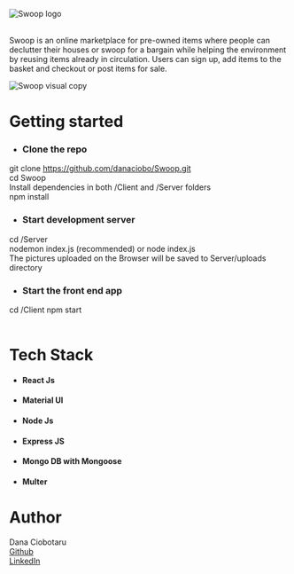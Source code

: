 
![Swoop logo](https://user-images.githubusercontent.com/89812036/213936913-cbff8534-8667-4cf9-aa31-81db1527b3a9.png) <br><br>


Swoop is an online marketplace for pre-owned items where people can declutter their houses or swoop for a bargain while helping the environment by reusing items already in circulation. Users can sign up, add items to the basket and checkout or post items for sale.

![Swoop visual copy](https://user-images.githubusercontent.com/89812036/213937556-619d41eb-ff1d-4d33-810a-857982998e34.png)

# Getting started


* ### Clone the repo <br>
git clone https://github.com/danaciobo/Swoop.git<br>
cd Swoop<br>
Install dependencies in both /Client and /Server folders<br>
npm install

* ### Start development server
cd /Server <br>
nodemon index.js (recommended) or node index.js <br>
The pictures uploaded on the Browser will be saved to Server/uploads directory

* ### Start the front end app
cd /Client
npm start <br><br>

# Tech Stack

* #### React Js
* #### Material UI
* #### Node Js<br>
* #### Express JS<br>
* #### Mongo DB with Mongoose <br>
* #### Multer <br>


# Author
Dana Ciobotaru  
[Github](https://github.com/danaciobo/)<br>
[LinkedIn](linkedin.com/in/dana-ciobotaru-3a8102161)
